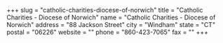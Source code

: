 +++
slug = "catholic-charities-diocese-of-norwich"
title = "Catholic Charities - Diocese of Norwich"
name = "Catholic Charities - Diocese of Norwich"
address = "88 Jackson Street"
city = "Windham"
state = "CT"
postal = "06226"
website = ""
phone = "860-423-7065"
fax = ""
+++
